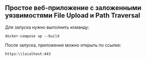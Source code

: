 <h2>Простое веб-приложение с заложенными уязвимостями File Upload и Path Traversal</h2>  

Для запуска нужно выполнить команду:  
```
docker-compose up --build
```

После запуска, приложение можно открыть по ссылке:
```
https:\\localhost:443
```
